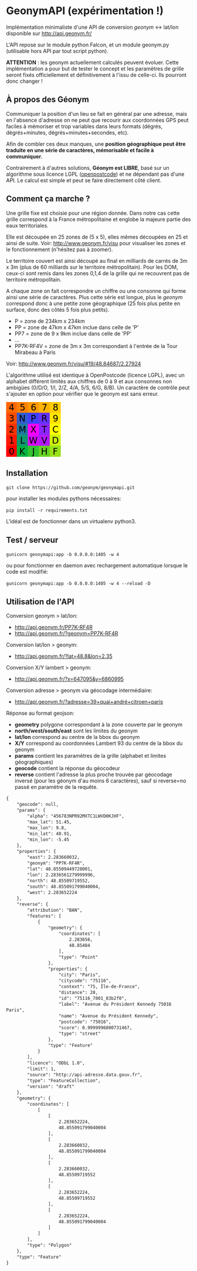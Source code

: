 # GeonymAPI (expérimentation !)

Implémentation minimaliste d'une API de conversion *geonym* <-> lat/lon disponible sur http://api.geonym.fr/

L'API repose sur le module python Falcon, et un module geonym.py (utilisable hors API par tout script python).

**ATTENTION** : les geonym actuellement calculés peuvent évoluer. Cette implémentation a pour but de tester le concept et les paramètres de grille seront fixés officiellement et définitivement à l'issu de celle-ci. Ils pourront donc changer !

## À propos des Géonym

Communiquer la position d'un lieu se fait en général par une adresse, mais en l'absence d'adresse on ne peut que recourir aux coordonnées GPS peut faciles à mémoriser et trop variables dans leurs formats (dégrés, dégrés+minutes, dégrés+minutes+secondes, etc).

Afin de combler ces deux manques, une **position géographique peut être traduite en une série de caractères, mémorisable et facile à communiquer**.

Contrairement à d'autres solutions, **Géonym est LIBRE**, basé sur un algorithme sous licence LGPL ([openpostcode](http://www.openpostcode.org)) et ne dépendant pas d'une API. Le calcul est simple et peut se faire directement côté client.


## Comment ça marche ?

Une grille fixe est choisie pour une région donnée. Dans notre cas cette grille correspond à la France métropolitaine et englobe la majeure partie des eaux territoriales.

Elle est découpée en 25 zones de (5 x 5), elles mêmes découpées en 25 et ainsi de suite. Voir: http://www.geonym.fr/visu pour visualiser les zones et le fonctionnement (n'hésitez pas à zoomer).

Le territoire couvert est ainsi découpé au final en milliards de carrés de 3m x 3m (plus de 60 milliards sur le territoire métropolitain). Pour les DOM, ceux-ci sont remis dans les zones 0,1,4 de la grille qui ne recouvrent pas de territoire métropolitain.

A chaque zone on fait correspondre un chiffre ou une consonne qui forme ainsi une série de caractères. Plus cette série est longue, plus le *geonym* correspond donc à une petite zone géographique (25 fois plus petite en surface, donc des côtés 5 fois plus petits).

- P = zone de 234km x 234km
- PP = zone de 47km x 47km inclue dans celle de 'P'
- PP7 = zone de 9 x 9km inclue dans celle de 'PP'
- ...
- PP7K-RF4V = zone de 3m x 3m correspondant à l'entrée de la Tour Mirabeau à Paris

Voir: http://www.geonym.fr/visu/#19/48.84687/2.27924

L'algorithme utilisé est identique à OpenPostcode (licence LGPL), avec un alphabet différent limités aux chiffres de 0 à 9 et aux consonnes non ambigües (0/D/O, 1/I, 2/Z, 4/A, 5/S, 6/G, 8/B). Un caractère de contrôle peut s'ajouter en option pour vérifier que le geonym est sans erreur.

![Alphabet geonym et répartition en spirale](https://raw.githubusercontent.com/geonym/visugeonym/master/img/geonym_small.png)


## Installation

`git clone https://github.com/geonym/geonymapi.git`

pour installer les modules pythons nécessaires:

`pip install -r requirements.txt`

L'idéal est de fonctionner dans un virtualenv python3.


## Test / serveur

`gunicorn geonymapi:app -b 0.0.0.0:1405 -w 4`

ou pour fonctionner en daemon avec rechargement automatique lorsque le code est modifié:

`gunicorn geonymapi:app -b 0.0.0.0:1405 -w 4 --reload -D`


## Utilisation de l'API

Conversion geonym > lat/lon:
- http://api.geonym.fr/PP7K-RF4R
- http://api.geonym.fr/?geonym=PP7K-RF4R

Conversion lat/lon > geonym:
- http://api.geonym.fr/?lat=48.8&lon=2.35

Conversion X/Y lambert > geonym:
- http://api.geonym.fr/?x=647095&y=6860995

Conversion adresse > geonym via géocodage intermédiaire:
- http://api.geonym.fr/?adresse=39+quai+andré+citroen+paris

Réponse au format geojson:
- **geometry** polygone correspondant à la zone couverte par le geonym
- **north/west/south/east** sont les limites du geonym
- **lat/lon** correspond au centre de la bbox du geonym
- **X/Y** correspond au coordonnées Lambert 93 du centre de la bbox du geonym
- **params** contient les paramètres de la grille (alphabet et limites géographiques)
- **geocode** contient la réponse du géocodeur
- **reverse** contient l'adresse la plus proche trouvée par géocodage inversé (pour les géonym d'au moins 6 caractères), sauf si reverse=no passé en paramètre de la requête.

```
{
    "geocode": null,
    "params": {
        "alpha": "456783NPR92MXTC1LWVD0KJHF",
        "max_lat": 51.45,
        "max_lon": 9.8,
        "min_lat": 40.91,
        "min_lon": -5.45
    },
    "properties": {
        "east": 2.283660032,
        "geonym": "PP7K-RF4R",
        "lat": 48.85509449728001,
        "lon": 2.2836561279999996,
        "north": 48.85509719552,
        "south": 48.855091799040004,
        "west": 2.283652224
    },
    "reverse": {
        "attribution": "BAN",
        "features": [
            {
                "geometry": {
                    "coordinates": [
                        2.283656,
                        48.85484
                    ],
                    "type": "Point"
                },
                "properties": {
                    "city": "Paris",
                    "citycode": "75116",
                    "context": "75, Île-de-France",
                    "distance": 28,
                    "id": "75116_7801_83b2f0",
                    "label": "Avenue du Président Kennedy 75016 Paris",
                    "name": "Avenue du Président Kennedy",
                    "postcode": "75016",
                    "score": 0.9999996800731467,
                    "type": "street"
                },
                "type": "Feature"
            }
        ],
        "licence": "ODbL 1.0",
        "limit": 1,
        "source": "http://api-adresse.data.gouv.fr",
        "type": "FeatureCollection",
        "version": "draft"
    },
    "geometry": {
        "coordinates": [
            [
                [
                    2.283652224,
                    48.855091799040004
                ],
                [
                    2.283660032,
                    48.855091799040004
                ],
                [
                    2.283660032,
                    48.85509719552
                ],
                [
                    2.283652224,
                    48.85509719552
                ],
                [
                    2.283652224,
                    48.855091799040004
                ]
            ]
        ],
        "type": "Polygon"
    },
    "type": "Feature"
}
```
